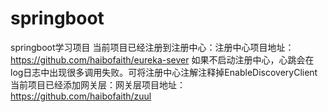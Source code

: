 # springboot
springboot学习项目
当前项目已经注册到注册中心：注册中心项目地址：https://github.com/haibofaith/eureka-sever
如果不启动注册中心，心跳会在log日志中出现很多调用失败。可将注册中心注解注释掉EnableDiscoveryClient
当前项目已经添加网关层：网关层项目地址：https://github.com/haibofaith/zuul



